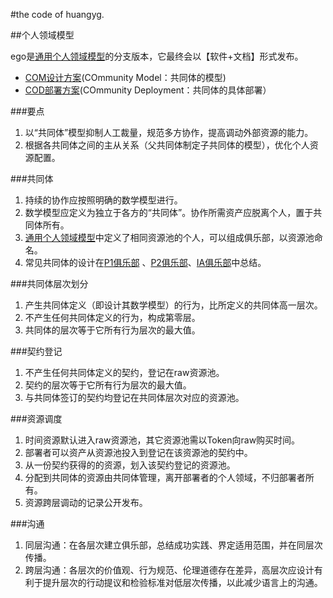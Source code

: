 #the code of huangyg.

<a name="model" id="model"></a>
##个人领域模型

ego是[通用个人领域模型](common.com.md)的分支版本，它最终会以【软件+文档】形式发布。  

* [COM设计方案](com.md)(COmmunity Model：共同体的模型)
* [COD部署方案](cod.md)(COmmunity Deployment：共同体的具体部署）

###要点
1. 以“共同体”模型抑制人工裁量，规范多方协作，提高调动外部资源的能力。
2. 根据各共同体之间的主从关系（父共同体制定子共同体的模型），优化个人资源配置。

###共同体
1. 持续的协作应按照明确的数学模型进行。
2. 数学模型应定义为独立于各方的“共同体”。协作所需资产应脱离个人，置于共同体所有。
3. [通用个人领域模型](common.com.md)中定义了相同资源池的个人，可以组成俱乐部，以资源池命名。
4. 常见共同体的设计在[P1俱乐部](https://github.com/P1Club/P1Club "P1俱乐部") 、[P2俱乐部](https://github.com/P2Club/P2Club "P2俱乐部")、[IA俱乐部](https://github.com/IAClub/IAClub "IA俱乐部")中总结。

###共同体层次划分
1. 产生共同体定义（即设计其数学模型）的行为，比所定义的共同体高一层次。
2. 不产生任何共同体定义的行为，构成第零层。
3. 共同体的层次等于它所有行为层次的最大值。

###契约登记
1. 不产生任何共同体定义的契约，登记在raw资源池。
2. 契约的层次等于它所有行为层次的最大值。
3. 与共同体签订的契约均登记在共同体层次对应的资源池。

###资源调度
1. 时间资源默认进入raw资源池，其它资源池需以Token向raw购买时间。
2. 部署者可以资产从资源池投入到登记在该资源池的契约中。
3. 从一份契约获得的的资源，划入该契约登记的资源池。
4. 分配到共同体的资源由共同体管理，离开部署者的个人领域，不归部署者所有。
5. 资源跨层调动的记录公开发布。

###沟通
1. 同层沟通：在各层次建立俱乐部，总结成功实践、界定适用范围，并在同层次传播。
2. 跨层沟通：各层次的价值观、行为规范、伦理道德存在差异，高层次应设计有利于提升层次的行动提议和检验标准对低层次传播，以此减少语言上的沟通。
